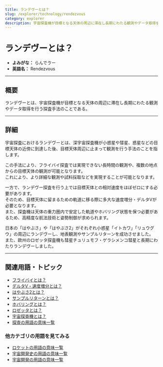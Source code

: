 ```yaml
---
title: ランデヴーとは？
slug: /explorer/technology/rendezvous
category: explorer
description: 宇宙探査機が目標となる天体の周辺に滞在し長期にわたる観測やデータ取得を行う探査手法のことであるランデヴーの意味・定義・内容について解説します。  
---
```


# ランデヴーとは？

- **よみがな：** らんでゔー  
- **英語名：** Rendezvous  

---

## 概要

ランデヴーとは、宇宙探査機が目標となる天体の周辺に滞在し長期にわたる観測やデータ取得を行う探査手法のことである。  

---

## 詳細

宇宙探査におけるランデヴーとは、深宇宙探査機が小惑星や彗星、惑星などの目標天体の近傍に到達した後、目標天体周辺に止まって観測を行う手法のことを指します。  

この手法により、フライバイ探査では実現できない長時間の観測や、複数の地点からの目標天体の観測が可能となります。  
これにより、より詳細な観測や試料採取などを実現することが可能となります。  

一方で、ランデヴー探査を行う上では目標天体との相対速度をほぼゼロにする必要があります。  
そのため、目標天体に留まるための軌道に移る際に多大な速度増分・デルタVが必要となります。  
また、探査機は天体の重力圏内で安定した軌道やホバリング状態を保つ必要があるため、高精度な航法技術と姿勢制御が求められます。  

日本の「はやぶさ」や「はやぶさ2」がそれぞれ小惑星「イトカワ」「リュウグウ」の周辺にランデヴーし、地表観測やサンプルリターンを成功させました。  
また、欧州のロゼッタ探査機も彗星チュリュモフ・ゲラシメンコ彗星と長期にわたりランデヴーしました。  

---

## 関連用語・トピック

- [フライバイとは？](/docs/explorer/technology/flyby)
- [デルタV・速度増分とは？](/docs/orbit/mechanics/delta-v-budget)
- [はやぶさ2とは？](/docs/explorer/mission/hayabusa2)
- [サンプルリターンとは？](/docs/explorer/technology/sample-return)
- [ホバリングとは？](/docs/explorer/technology/hovering)
- [ロゼッタとは？](/docs/explorer/mission/rosetta)
- [宇宙探査機とは？](/docs/explorer/space-probe)
- [探査の用語の意味一覧](/docs/category/explorer)

### 他カテゴリの用語を見てみる
- [ロケットの用語の意味一覧](/docs/category/rocket)
- [宇宙開発史の用語の意味一覧](/docs/category/history)
- [宇宙開発の用語の意味一覧](/docs/category/glossary)
